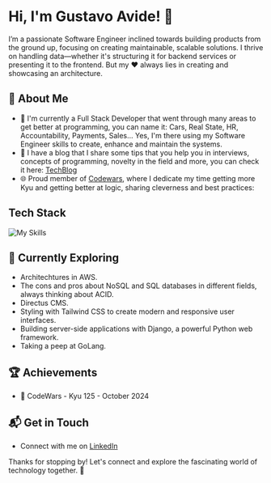 # Hi, I'm Gustavo Avide! 👋

I’m a passionate Software Engineer inclined towards building products from the ground up, focusing on creating maintainable, scalable solutions.
I thrive on handling data—whether it's structuring it for backend services or presenting it to the frontend.
But my ❤️ always lies in creating and showcasing an architecture.

<!--  ![Gustavo's Stats](https://github-readme-stats.vercel.app/api?username=gustavohdev&theme=vue-dark&show_icons=true&hide_border=true&count_private=true) -->

## 🚀 About Me

- 🔭 I'm currently a Full Stack Developer that went through many areas to get better at programming, you can name it: Cars, Real State, HR, Accountability, Payments, Sales... Yes, I'm there using my Software Engineer skills to create, enhance and maintain the systems.
- 📝 I have a blog that I share some tips that you help you in interviews, concepts of programming, novelty in the field and more, you can check it here:
[TechBlog](https://www.gustavoavide.com)
- 🌐 Proud member of [Codewars](https://www.codewars.com/users/gustavohdev), where I dedicate my time getting more Kyu and getting better at logic, sharing cleverness and best practices:

## Tech Stack
![My Skills](https://skillicons.dev/icons?i=html,css,ts,aws,nextjs,react,redux,postgresql,nodejs,mongodb,cypress,jest,webpack,vercel,apple,bash,bootstrap,docker,elasticsearch,express,linux,redis,sqlite,vscode&perline=7)

## 🌱 Currently Exploring

  - Architechtures in AWS.
  - The cons and pros about NoSQL and SQL databases in different fields, always thinking about ACID.
  - Directus CMS.
  - Styling with Tailwind CSS to create modern and responsive user interfaces.
  - Building server-side applications with Django, a powerful Python web framework.
  - Taking a peep at GoLang.

 ## 🏆 Achievements

- 🌟 CodeWars - Kyu 125 - October 2024


## 📬 Get in Touch

- Connect with me on [LinkedIn](https://www.linkedin.com/in/ghsdevs/)


Thanks for stopping by! Let's connect and explore the fascinating world of technology together. 🚀



<!--

Here are some ideas to get you started:

- 🔭 I’m currently working on ...
- 🌱 I’m currently learning ...
- 👯 I’m looking to collaborate on ...
- 🤔 I’m looking for help with ...
- 💬 Ask me about ...
- 📫 How to reach me: ...
- 😄 Pronouns: ...
- ⚡ Fun fact: ...
-->
